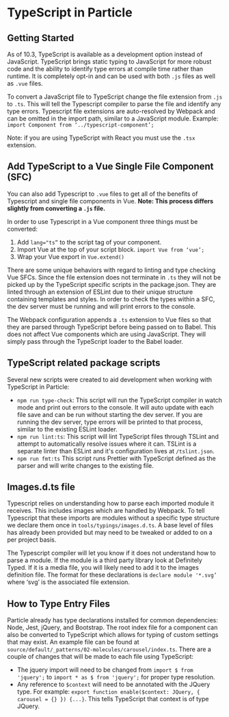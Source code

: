 # TypeScript in Particle

## Getting Started

As of 10.3, TypeScript is available as a development option instead of JavaScript. TypeScript brings static typing to JavaScript for more robust code and the ability to identify type errors at compile time rather than runtime. It is completely opt-in and can be used with both `.js` files as well as `.vue` files.

To convert a JavaScript file to TypeScript change the file extension from `.js` to `.ts`. This will tell the Typescript compiler to parse the file and identify any type errors. Typescript file extensions are auto-resolved by Webpack and can be omitted in the import path, similar to a JavaScript module. Example: `import Component from ‘../typescript-component’;`

Note: if you are using TypeScript with React you must use the `.tsx` extension.

## Add TypeScript to a Vue Single File Component (SFC)

You can also add Typescript to `.vue` files to get all of the benefits of Typescript and single file components in Vue. **Note: This process differs slightly from converting a `.js` file.**

In order to use Typescript in a Vue component three things must be converted:

1. Add `lang="ts”` to the script tag of your component.
2. Import Vue at the top of your script block. `import Vue from ‘vue’;`
3. Wrap your Vue export in `Vue.extend()`

There are some unique behaviors with regard to linting and type checking Vue SFCs. Since the file extension does not terminate in `.ts` they will not be picked up by the TypeScript specific scripts in the package.json. They are linted through an extension of ESLint due to their unique structure containing templates and styles. In order to check the types within a SFC, the dev server must be running and will print errors to the console.

The Webpack configuration appends a `.ts` extension to Vue files so that they are parsed through TypeScript before being passed on to Babel. This does not affect Vue components which are using JavaScript. They will simply pass through the TypeScript loader to the Babel loader.

## TypeScript related package scripts

Several new scripts were created to aid development when working with TypeScript in Particle:

- `npm run type-check`: This script will run the TypeScript compiler in watch mode and print out errors to the console. It will auto update with each file save and can be run without starting the dev server. If you are running the dev server, type errors will be printed to that process, similar to the existing ESLint loader.
- `npm run lint:ts`: This script will lint TypeScript files through TSLint and attempt to automatically resolve issues where it can. TSLint is a separate linter than ESLint and it's configuration lives at `/tslint.json`.
- `npm run fmt:ts` This script runs Prettier with TypeScript defined as the parser and will write changes to the existing file.

## Images.d.ts file

Typescript relies on understanding how to parse each imported module it receives. This includes images which are handled by Webpack. To tell Typescript that these imports are modules without a specific type structure we declare them once in `tools/typings/images.d.ts`. A base level of files has already been provided but may need to be tweaked or added to on a per project basis.

The Typescript compiler will let you know if it does not understand how to parse a module. If the module is a third party library look at Definitely Typed. If it is a media file, you will likely need to add it to the images definition file. The format for these declarations is `declare module '*.svg’` where ‘svg’ is the associated file extension.

## How to Type Entry Files

Particle already has type declarations installed for common dependencies: Node, Jest, jQuery, and Bootstrap. The root index file for a component can also be converted to TypeScript which allows for typing of custom settings that may exist. An example file can be found at `source/default/_patterns/02-molecules/carousel/index.ts`. There are a couple of changes that will be made to each file using TypeScript:

- The jquery import will need to be changed from `import $ from 'jquery';` to `import * as $ from 'jquery';` for proper type resolution.
- Any reference to `$context` will need to be annotated with the JQuery type. For example: `export function enable($context: JQuery, { carousel = {} }) {...}`. This tells TypeScript that context is of type JQuery.
